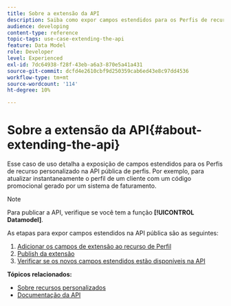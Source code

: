 ```yaml
---
title: Sobre a extensão da API
description: Saiba como expor campos estendidos para os Perfis de recurso personalizado na API de perfis pública.
audience: developing
content-type: reference
topic-tags: use-case-extending-the-api
feature: Data Model
role: Developer
level: Experienced
exl-id: 7dc64938-f28f-43eb-a6a3-870e5a41a431
source-git-commit: dcfd4e2610cbf9d250359cab6ed43e8c97dd4536
workflow-type: tm+mt
source-wordcount: '114'
ht-degree: 10%

---
```


# Sobre a extensão da API{#about-extending-the-api}

Esse caso de uso detalha a exposição de campos estendidos para os Perfis de recurso personalizado na API pública de perfis. Por exemplo, para atualizar instantaneamente o perfil de um cliente com um código promocional gerado por um sistema de faturamento.

>[!NOTE]
>
>Para publicar a API, verifique se você tem a função **[!UICONTROL Datamodel]**.

As etapas para expor campos estendidos na API pública são as seguintes:

1. [Adicionar os campos de extensão ao recurso de Perfil](../../developing/using/step-1-add-extension-fields-to-the-profile-resource.md)
1. [Publish da extensão](../../developing/using/step-2-publish-the-extension.md)
1. [Verificar se os novos campos estendidos estão disponíveis na API](../../developing/using/step-3-verify-the-extension.md)

**Tópicos relacionados:**

* [Sobre recursos personalizados](../../developing/using/data-model-concepts.md)
* [Documentação da API](../../api/using/get-started-apis.md)
